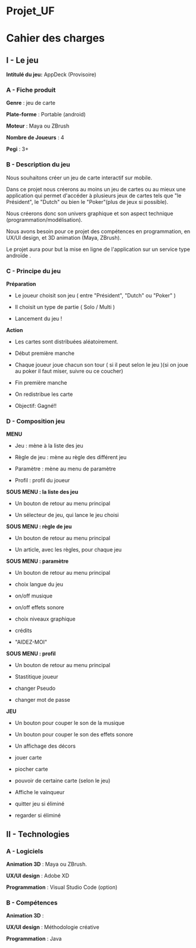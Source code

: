 # Projet_UF
# Cahier des charges

## I - Le jeu

**Intitulé du jeu:** AppDeck (Provisoire)

### A - Fiche produit

**Genre** : jeu de carte 

**Plate-forme** : Portable (android)

**Moteur** : Maya ou ZBrush

**Nombre de Joueurs** : 4

**Pegi** : 3+


### B - Description du jeu

Nous souhaitons créer un jeu de carte interactif sur mobile. 

Dans ce projet nous créerons au moins un jeu de cartes ou au mieux une application qui permet d'accéder à plusieurs jeux de cartes tels que "le Président", le "Dutch" ou bien le "Poker"(plus de jeux si possible).

Nous créerons donc son univers graphique et son aspect technique (programmation/modélisation).  

Nous avons besoin pour ce projet des compétences en programmation, en UX/UI design,  et 3D animation (Maya, ZBrush).

Le projet aura pour but la mise en ligne de l'application sur un service type androïde .   


### C - Principe du jeu

**Préparation**

- Le joueur choisit son jeu ( entre "Président", "Dutch" ou "Poker" )

- Il choisit un type de partie ( Solo / Multi )

- Lancement du jeu !

**Action**

- Les cartes sont distribuées aléatoirement.

- Début première manche 

- Chaque joueur joue chacun son tour ( si il peut selon le jeu )(si on joue au poker il faut miser, suivre ou ce coucher)

- Fin première manche 

- On redistribue les carte

- Objectif: Gagné!!


### D - Composition jeu 

**MENU** 

- Jeu : mène à la liste des jeu

- Règle de jeu : mène au règle des différent jeu

- Paramètre : mène au menu de paramètre

- Profil : profil du joueur

**SOUS MENU : la liste des jeu**

- Un bouton de retour au menu principal

- Un sélecteur de jeu, qui lance le jeu choisi

**SOUS MENU : règle de jeu**

- Un bouton de retour au menu principal

- Un article, avec les règles, pour chaque jeu

**SOUS MENU : paramètre**

- Un bouton de retour au menu principal

- choix langue du jeu 

- on/off musique

- on/off effets sonore

- choix niveaux graphique 

- crédits

- "AIDEZ-MOI"

**SOUS MENU : profil**

- Un bouton de retour au menu principal

- Stastitique joueur

- changer Pseudo

- changer mot de passe

**JEU**

- Un bouton pour couper le son de la musique 

- Un bouton pour couper le son des effets sonore 

- Un affichage des décors

- jouer carte 

- piocher carte 

- pouvoir de certaine carte (selon le jeu)

- Affiche le vainqueur

- quitter jeu si éliminé

- regarder si éliminé

## II - Technologies

### A - Logiciels

**Animation 3D** : Maya ou ZBrush.
 
**UX/UI design** : Adobe XD
 
**Programmation** : Visual Studio Code (option)

### B - Compétences

**Animation 3D** : 

**UX/UI design** : Méthodologie créative

**Programmation** : Java


